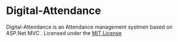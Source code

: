 # Digital-Attendance
Digital-Attendance is an Attendance management systmen based on ASP.Net MVC . 
Licensed under the [MIT License](LICENSE)
